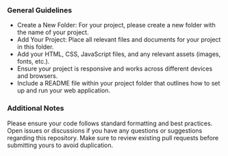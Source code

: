 ### General Guidelines

- Create a New Folder: For your project, please create a new folder with the name of your project.
- Add Your Project: Place all relevant files and documents for your project in this folder.
- Add your HTML, CSS, JavaScript files, and any relevant assets (images, fonts, etc.).
- Ensure your project is responsive and works across different devices and browsers.
- Include a README file within your project folder that outlines how to set up and run your web application.

### Additional Notes
Please ensure your code follows standard formatting and best practices.
Open issues or discussions if you have any questions or suggestions regarding this repository.
Make sure to review existing pull requests before submitting yours to avoid duplication.